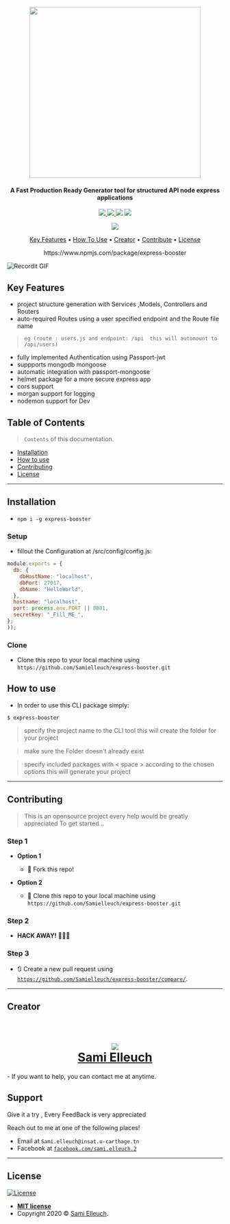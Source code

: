 
<h1 align="center">
  <br>
    <img src="https://i.imgur.com/tRAhwqi.png" height='400px'>
  <br>
</h1>

<h4 align="center">A Fast Production Ready Generator tool for structured API node express applications</h4>


<!-- [![FVCproductions](https://avatars1.githubusercontent.com/u/4284691?v=3&s=200)](http://fvcproductions.com) -->
<p align="center">
  <a href="https://sonarcloud.io/dashboard?id=Samielleuch_express-booster">
    <img
	 src="https://sonarcloud.io/api/project_badges/measure?project=Samielleuch_express-booster&metric=alert_status">
  </a>
  <a href="https://sonarcloud.io/dashboard?id=Samielleuch_express-booster">
    <img
	 src="https://sonarcloud.io/api/project_badges/measure?project=Samielleuch_express-booster&metric=reliability_rating">
  </a>
  <img
	 src="https://badges.frapsoft.com/os/v1/open-source.svg?v=103">
   <img
	 src="https://cdn.rawgit.com/sindresorhus/awesome/d7305f38d29fed78fa85652e3a63e154dd8e8829/media/badge.svg">
</p>
<p align="center">
<a href="https://www.npmjs.com/package/express-booster">
<img src="https://nodei.co/npm/express-booster.png?downloads=true&downloadRank=true&stars=true">
</a>
</p>

<p align="center">
  <a href="#KeyFeatures">Key Features</a> •
  <a href="#how-to-use">How To Use</a> •
  <a href="#creator">Creator</a> •
  <a href="#contributing">Contribute</a> •
  <a href="#license">License</a>
</p>
<p align="center">
  https://www.npmjs.com/package/express-booster
 </p>

![Recordit GIF](https://i.imgur.com/UZxpOCy.gif)
## Key Features 

- project structure generation with Services ,Models, Controllers and Routers
- auto-required Routes using a user specified endpoint and the Route file name 
> `eg (route : users.js and endpoint: /api  this will automount to /api/users)` 
- fully implemented Authentication using Passport-jwt
- suppports mongodb mongoose
- automatic integration with passport-mongoose
- helmet package for a more secure express app
- cors support
- morgan support for logging
- nodemon support for Dev

## Table of Contents

> `Contents` of this documentation.

- [Installation](#installation)
- [How to use](#how-to-use)
- [Contributing](#contributing)
- [License](#license)


---

## Installation

- `npm i -g express-booster` 
### Setup
- fillout the Configuration at /src/config/config.js:

```javascript
module.exports = {
  db: {
    dbHostName: "localhost",
    dbPort: 27017,
    dbName: "HelloWorld",
  },
  hostname: "localhost",
  port: process.env.PORT || 8081,
  secretKey: "_Fill_ME_",
};
));
```

### Clone

- Clone this repo to your local machine using `https://github.com/Samielleuch/express-booster.git`

## How to use

- In order to use this CLI package simply:

```shell
$ express-booster
```

> specify the project name to the CLI tool this will create the folder for your project

> make sure the Folder doesn't already exist

> specify included packages with < space > according to the chosen options this will generate your project

---

## Contributing
> This is an opensource project every help would be greatly appreciated 
> To get started...

### Step 1

- **Option 1**
    - 🍴 Fork this repo!

- **Option 2**
    - 👯 Clone this repo to your local machine using `https://github.com/Samielleuch/express-booster.git`

### Step 2

- **HACK AWAY!** 🔨🔨🔨

### Step 3

- 🔃 Create a new pull request using <a href="https://github.com/Samielleuch/express-booster/compare/" target="_blank">`https://github.com/Samielleuch/express-booster/compare/`</a>.

---

## Creator


<h1 align="center">
  <br>
    <img src="https://avatars1.githubusercontent.com/u/45316444?v=3&s=200" >
  <br>
   <a href="https://github.com/Samielleuch" target="_blank">Sami Elleuch</a> 
</h1>
- If you want to help, you can contact me at anytime.


## Support
Give it a try , Every FeedBack is very appreciated

Reach out to me at one of the following places!

- Email at `Sami.elleuch@insat.u-carthage.tn`
- Facebook at <a href="https://www.facebook.com/sami.elleuch.2" target="_blank">`facebook.com/sami.elleuch.2`</a>

---


## License

[![License](http://img.shields.io/:license-mit-blue.svg?style=flat-square)](http://badges.mit-license.org)

- **[MIT license](http://opensource.org/licenses/mit-license.php)**
- Copyright 2020 © <a href="https://github.com/Samielleuch/" target="_blank">Sami Elleuch</a>.
